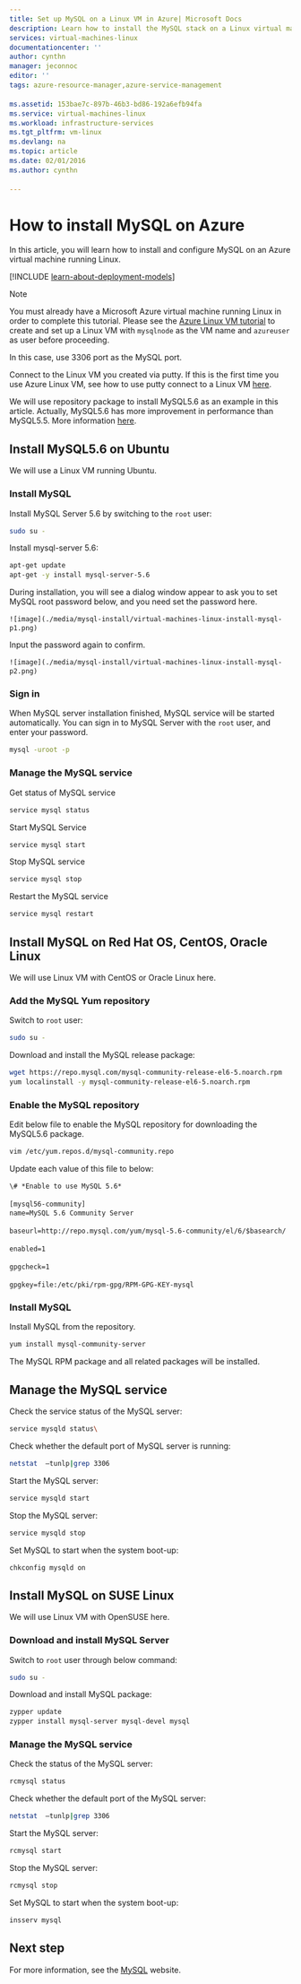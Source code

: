 ```yaml
---
title: Set up MySQL on a Linux VM in Azure| Microsoft Docs
description: Learn how to install the MySQL stack on a Linux virtual machine (Ubuntu or Red Hat family OS) in Azure
services: virtual-machines-linux
documentationcenter: ''
author: cynthn
manager: jeconnoc
editor: ''
tags: azure-resource-manager,azure-service-management

ms.assetid: 153bae7c-897b-46b3-bd86-192a6efb94fa
ms.service: virtual-machines-linux
ms.workload: infrastructure-services
ms.tgt_pltfrm: vm-linux
ms.devlang: na
ms.topic: article
ms.date: 02/01/2016
ms.author: cynthn

---
```

# How to install MySQL on Azure
In this article, you will learn how to install and configure MySQL on an Azure virtual machine running Linux.

[!INCLUDE [learn-about-deployment-models](../../../includes/learn-about-deployment-models-both-include.md)]


> [!NOTE]
> You must already have a Microsoft Azure virtual machine running Linux in order to complete this tutorial. Please see the
> [Azure Linux VM tutorial](quick-create-cli.md?toc=%2fazure%2fvirtual-machines%2flinux%2ftoc.json) to create and set up a Linux VM with `mysqlnode` as the VM name and `azureuser` as user before proceeding.
> 
> 

In this case, use 3306 port as the MySQL port.  

Connect to the Linux VM you created via putty. If this is the first time you use Azure Linux VM, see how to use putty connect to a Linux VM [here](mac-create-ssh-keys.md?toc=%2fazure%2fvirtual-machines%2flinux%2ftoc.json).

We will use repository package to install MySQL5.6 as an example in this article. Actually, MySQL5.6 has more improvement in performance than MySQL5.5.  More information [here](http://www.mysqlperformanceblog.com/2013/02/18/is-mysql-5-6-slower-than-mysql-5-5/).

## Install MySQL5.6 on Ubuntu
We will use a Linux VM running Ubuntu.


### Install MySQL

Install MySQL Server 5.6 by switching to the `root` user:

```bash  
sudo su -
```

Install mysql-server 5.6:

```bash  
apt-get update
apt-get -y install mysql-server-5.6
```

  
During installation, you will see a dialog window appear to ask you to set MySQL root password below, and you need set the password here.
  
    ![image](./media/mysql-install/virtual-machines-linux-install-mysql-p1.png)

Input the password again to confirm.

    ![image](./media/mysql-install/virtual-machines-linux-install-mysql-p2.png)

### Sign in
  
When MySQL server installation finished, MySQL service will be started automatically. You can sign in to MySQL Server with the `root` user, and enter your password.

```bash  
mysql -uroot -p
```


### Manage the MySQL service

Get status of MySQL service

```bash   
service mysql status
```
  
Start MySQL Service

```bash  
service mysql start
```
  
Stop MySQL service

```bash  
service mysql stop
```
  
Restart the MySQL service

```bash  
service mysql restart
```

## Install MySQL on Red Hat OS, CentOS, Oracle Linux
We will use Linux VM with CentOS or Oracle Linux here.

### Add the MySQL Yum repository
    
Switch to `root` user:

```bash  
sudo su -
```

Download and install the MySQL release package:

```bash  
wget https://repo.mysql.com/mysql-community-release-el6-5.noarch.rpm
yum localinstall -y mysql-community-release-el6-5.noarch.rpm
```

### Enable the MySQL repository
Edit below file to enable the MySQL repository for downloading the MySQL5.6 package.

```bash  
vim /etc/yum.repos.d/mysql-community.repo
```

  
Update each value of this file to below:

```  
\# *Enable to use MySQL 5.6*
  
[mysql56-community]
name=MySQL 5.6 Community Server
  
baseurl=http://repo.mysql.com/yum/mysql-5.6-community/el/6/$basearch/
  
enabled=1
  
gpgcheck=1
  
gpgkey=file:/etc/pki/rpm-gpg/RPM-GPG-KEY-mysql
```

### Install MySQL 

Install MySQL from the repository.

```bash  
yum install mysql-community-server
```
  
The MySQL RPM package and all related packages will be installed.


## Manage the MySQL service
  
Check the service status of the MySQL server:

```bash  
service mysqld status\
```
  
Check whether the default port of  MySQL server is running:

```bash  
netstat  –tunlp|grep 3306
```

Start the MySQL server:

```bash
service mysqld start
```

Stop the MySQL server:

```bash
service mysqld stop
```

Set MySQL to start when the system boot-up:

```bash
chkconfig mysqld on
```

## Install MySQL on SUSE Linux

We will use Linux VM with OpenSUSE here.

### Download and install MySQL Server
  
Switch to `root` user through below command:  

```bash  
sudo su -
```
  
Download and install MySQL package:

```bash  
zypper update
zypper install mysql-server mysql-devel mysql
```

### Manage the MySQL service
  
Check the status of the MySQL server:

```bash  
rcmysql status
```
  
Check whether the default port of the MySQL server:

```bash  
netstat  –tunlp|grep 3306
```

Start the MySQL server:

```bash
rcmysql start
```

Stop the MySQL server:

```bash
rcmysql stop
```

Set MySQL to start when the system boot-up:

```bash
insserv mysql
```

## Next step
For more information, see the [MySQL](https://www.mysql.com/) website.

